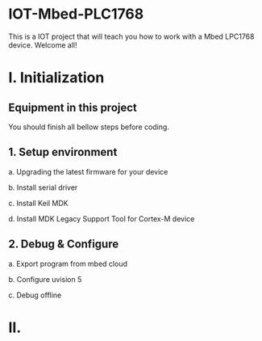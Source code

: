 # IOT-Mbed-PLC1768
This is a IOT project that will teach you how to work with a Mbed LPC1768 device.
Welcome all!
# I. Initialization
## Equipment in this project

You should finish all bellow steps before coding.
## 1. Setup environment

a. Upgrading the latest firmware for your device

b. Install serial driver

c. Install Keil MDK

d. Install MDK Legacy Support Tool for Cortex-M device

## 2. Debug & Configure

a. Export program from mbed cloud

b. Configure uvision 5

c. Debug offline

# II. 
